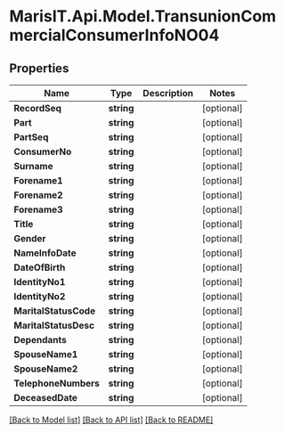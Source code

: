 
# MarisIT.Api.Model.TransunionCommercialConsumerInfoNO04

## Properties

Name | Type | Description | Notes
------------ | ------------- | ------------- | -------------
**RecordSeq** | **string** |  | [optional] 
**Part** | **string** |  | [optional] 
**PartSeq** | **string** |  | [optional] 
**ConsumerNo** | **string** |  | [optional] 
**Surname** | **string** |  | [optional] 
**Forename1** | **string** |  | [optional] 
**Forename2** | **string** |  | [optional] 
**Forename3** | **string** |  | [optional] 
**Title** | **string** |  | [optional] 
**Gender** | **string** |  | [optional] 
**NameInfoDate** | **string** |  | [optional] 
**DateOfBirth** | **string** |  | [optional] 
**IdentityNo1** | **string** |  | [optional] 
**IdentityNo2** | **string** |  | [optional] 
**MaritalStatusCode** | **string** |  | [optional] 
**MaritalStatusDesc** | **string** |  | [optional] 
**Dependants** | **string** |  | [optional] 
**SpouseName1** | **string** |  | [optional] 
**SpouseName2** | **string** |  | [optional] 
**TelephoneNumbers** | **string** |  | [optional] 
**DeceasedDate** | **string** |  | [optional] 

[[Back to Model list]](../README.md#documentation-for-models)
[[Back to API list]](../README.md#documentation-for-api-endpoints)
[[Back to README]](../README.md)

